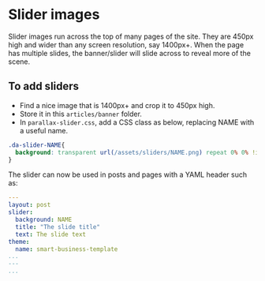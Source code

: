 # Slider images

Slider images run across the top of many pages of the site. They are 450px high and wider than any screen resolution, say 1400px+. When the page has multiple slides, the banner/slider will slide across to reveal more of the scene.

## To add sliders

* Find a nice image that is 1400px+ and crop it to 450px high.
* Store it in this `articles/banner` folder.
* In `parallax-slider.css`, add a CSS class as below, replacing NAME with a useful name.

``` css
.da-slider-NAME{
  background: transparent url(/assets/sliders/NAME.png) repeat 0% 0% !important;
}
```

The slider can now be used in posts and pages with a YAML header such as:

``` yaml
---
layout: post
slider:
  background: NAME
  title: "The slide title"
  text: The slide text
theme:
  name: smart-business-template
...
---
...
```